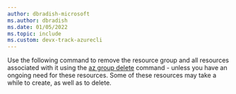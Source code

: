 ```yaml
---
author: dbradish-microsoft
ms.author: dbradish
ms.date: 01/05/2022
ms.topic: include
ms.custom: devx-track-azurecli
---
```


Use the following command to remove the resource group and all resources associated with it using the [az group delete](/cli/azure/vm/extension#az-vm-extension-set) command - unless you have an ongoing need for these resources. Some of these resources may take a while to create, as well as to delete.
